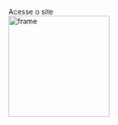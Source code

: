 Acesse o site
<br>
<img width="200" height="200" alt="frame" src="https://github.com/user-attachments/assets/df6cbdbd-850d-463c-b0d0-11e17db65538" />

